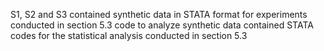 S1, S2 and S3 contained synthetic data in STATA format for experiments conducted in section 5.3
code to analyze synthetic data contained STATA codes for the statistical analysis conducted in section 5.3
